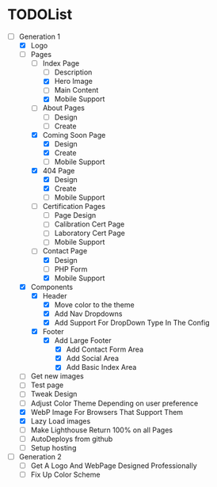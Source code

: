 # TODOList
+ [ ] Generation 1
  + [x] Logo
  + [ ] Pages
    + [ ] Index Page
      + [ ] Description
      + [x] Hero Image
      + [ ] Main Content
      + [x] Mobile Support
    + [ ] About Pages
      + [ ] Design
      + [ ] Create
    + [x] Coming Soon Page
      + [x] Design
      + [x] Create
      + [ ] Mobile Support
    + [x] 404 Page
      + [x] Design
      + [x] Create
      + [ ] Mobile Support
    + [ ] Certification Pages
      + [ ] Page Design
      + [ ] Calibration Cert Page
      + [ ] Laboratory Cert Page
      + [ ] Mobile Support
    + [ ] Contact Page
      + [x] Design
      + [ ] PHP Form
      + [x] Mobile Support
  + [x] Components
    + [x] Header
      + [x] Move color to the theme
      + [x] Add Nav Dropdowns
      + [x] Add Support For DropDown Type In The Config
    + [x] Footer
      + [x] Add Large Footer
        + [x] Add Contact Form Area
        + [x] Add Social Area
        + [x] Add Basic Index Area
  + [ ] Get new images
  + [ ] Test page
  + [ ] Tweak Design
  + [ ] Adjust Color Theme Depending on user preference
  + [x] WebP Image For Browsers That Support Them
  + [x] Lazy Load images
  + [ ] Make Lighthouse Return 100% on all Pages
  + [ ] AutoDeploys from github
  + [ ] Setup hosting
+ [ ] Generation 2
  + [ ] Get A Logo And WebPage Designed Professionally
  + [ ] Fix Up Color Scheme